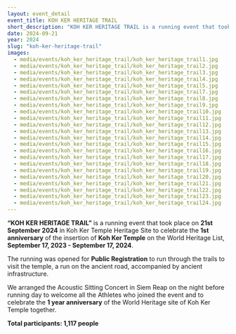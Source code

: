 ```yaml
---
layout: event_detail 
event_title: KOH KER HERITAGE TRAIL
short_description: "KOH KER HERITAGE TRAIL is a running event that took place on 21st September 2024 in Koh Ker Temple Heritage Site to celebrate the 1st anniversary..."
date: 2024-09-21
year: 2024
slug: "koh-ker-heritage-trail"
images:
  - media/events/koh_ker_heritage_trail/koh_ker_heritage_trail1.jpg
  - media/events/koh_ker_heritage_trail/koh_ker_heritage_trail2.jpg
  - media/events/koh_ker_heritage_trail/koh_ker_heritage_trail3.jpg
  - media/events/koh_ker_heritage_trail/koh_ker_heritage_trail4.jpg
  - media/events/koh_ker_heritage_trail/koh_ker_heritage_trail5.jpg
  - media/events/koh_ker_heritage_trail/koh_ker_heritage_trail7.jpg
  - media/events/koh_ker_heritage_trail/koh_ker_heritage_trail8.jpg
  - media/events/koh_ker_heritage_trail/koh_ker_heritage_trail9.jpg
  - media/events/koh_ker_heritage_trail/koh_ker_heritage_trail10.jpg
  - media/events/koh_ker_heritage_trail/koh_ker_heritage_trail11.jpg
  - media/events/koh_ker_heritage_trail/koh_ker_heritage_trail12.jpg
  - media/events/koh_ker_heritage_trail/koh_ker_heritage_trail13.jpg
  - media/events/koh_ker_heritage_trail/koh_ker_heritage_trail14.jpg
  - media/events/koh_ker_heritage_trail/koh_ker_heritage_trail15.jpg
  - media/events/koh_ker_heritage_trail/koh_ker_heritage_trail16.jpg
  - media/events/koh_ker_heritage_trail/koh_ker_heritage_trail17.jpg
  - media/events/koh_ker_heritage_trail/koh_ker_heritage_trail18.jpg
  - media/events/koh_ker_heritage_trail/koh_ker_heritage_trail19.jpg
  - media/events/koh_ker_heritage_trail/koh_ker_heritage_trail20.jpg
  - media/events/koh_ker_heritage_trail/koh_ker_heritage_trail21.jpg
  - media/events/koh_ker_heritage_trail/koh_ker_heritage_trail22.jpg
  - media/events/koh_ker_heritage_trail/koh_ker_heritage_trail23.jpg
  - media/events/koh_ker_heritage_trail/koh_ker_heritage_trail24.jpg
---
```

**“KOH KER HERITAGE TRAIL”** is a running event that took place on **21st September 2024** in Koh Ker Temple Heritage Site to celebrate the **1st anniversary** of the insertion of **Koh Ker Temple** on the World Heritage List, **September 17, 2023 - September 17, 2024**.

The running was opened for **Public Registration** to run through the trails to visit the temple, a run on the ancient road, accompanied by ancient infrastructure.

We arranged the Acoustic Sitting Concert in Siem Reap on the night before running day to welcome all the Athletes who joined the event and to celebrate the **1 year anniversary** of the World Heritage site of Koh Ker Temple together.

**Total participants: 1,117 people**
